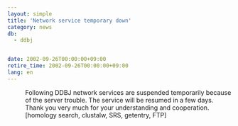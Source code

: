 ```yaml
---
layout: simple
title: 'Network service temporary down'
category: news
db:
  - ddbj


date: 2002-09-26T00:00:00+09:00
retire_time: 2002-09-26T00:00:00+09:00
lang: en
---
```


<dd>Following DDBJ network services are suspended temporarily because of the server trouble. The service will be resumed in a few days. Thank you very much for your understanding and cooperation.<br>
<dd>[homology search, clustalw, SRS, getentry, FTP]</dd>
</dd>
